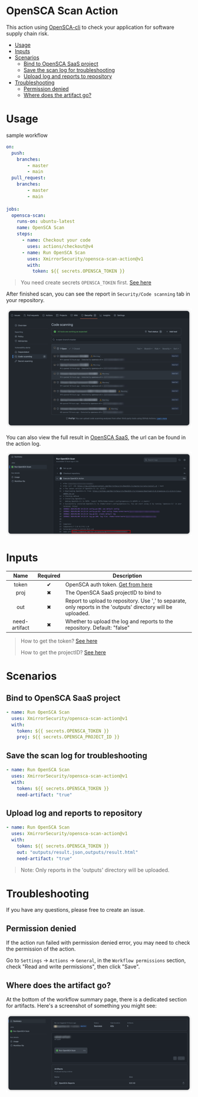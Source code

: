 # OpenSCA Scan Action<!-- omit in toc -->

This action using [OpenSCA-cli](https://github.com/XmirrorSecurity/OpenSCA-cli) to check your application for software supply chain risk.

- [Usage](#usage)
- [Inputs](#inputs)
- [Scenarios](#scenarios)
  - [Bind to OpenSCA SaaS project](#bind-to-opensca-saas-project)
  - [Save the scan log for troubleshooting](#save-the-scan-log-for-troubleshooting)
  - [Upload log and reports to repository](#upload-log-and-reports-to-repository)
- [Troubleshooting](#troubleshooting)
  - [Permission denied](#permission-denied)
  - [Where does the artifact go?](#where-does-the-artifact-go)


# Usage

sample workflow

```yaml
on:
  push:
    branches:
        - master
        - main
  pull_request:
    branches:
        - master
        - main

jobs:
  opensca-scan:
    runs-on: ubuntu-latest
    name: OpenSCA Scan
    steps:
      - name: Checkout your code
        uses: actions/checkout@v4
      - name: Run OpenSCA Scan
        uses: XmirrorSecurity/opensca-scan-action@v1
        with:
          token: ${{ secrets.OPENSCA_TOKEN }}
```

> You need create secrets `OPENSCA_TOKEN` first. [See here](https://docs.github.com/en/actions/reference/encrypted-secrets#creating-encrypted-secrets-for-a-repository)

After finished scan, you can see the report in `Security/Code scanning` tab in your repository. 

![sarif result](/resources/sarif-result.jpg)

You can also view the full result in [OpenSCA SaaS](https://opensca.xmirror.cn/console), the url can be found in the action log.

![action log](/resources/action-log.jpg)

# Inputs

| Name | Required | Description |
| :---: | :---: | --- |
| token | ✔ | OpenSCA auth token. [Get from here](https://opensca.xmirror.cn/console/auth-token) |
| proj | ✖ | The OpenSCA SaaS projectID to bind to |  |
| out | ✖ | Report to upload to repository. Use ',' to separate, only reports in the 'outputs' directory will be uploaded. |
| need-artifact | ✖ | Whether to upload the log and reports to the repository. Default: "false" |

> How to get the token? [See here]()
> 
> How to get the projectID? [See here]()

# Scenarios

## Bind to OpenSCA SaaS project

```yaml
- name: Run OpenSCA Scan
  uses: XmirrorSecurity/opensca-scan-action@v1
  with:
    token: ${{ secrets.OPENSCA_TOKEN }}
    proj: ${{ secrets.OPENSCA_PROJECT_ID }}
```

## Save the scan log for troubleshooting

```yaml
- name: Run OpenSCA Scan
  uses: XmirrorSecurity/opensca-scan-action@v1
  with:
    token: ${{ secrets.OPENSCA_TOKEN }}
    need-artifact: "true"
```

## Upload log and reports to repository

```yaml
- name: Run OpenSCA Scan
  uses: XmirrorSecurity/opensca-scan-action@v1
  with:
    token: ${{ secrets.OPENSCA_TOKEN }}
    out: "outputs/result.json,outputs/result.html"
    need-artifact: "true"
```

> Note: Only reports in the 'outputs' directory will be uploaded.

# Troubleshooting

If you have any questions, please free to create an issue.

## Permission denied

If the action run failed with permission denied error, you may need to check the permission of the action.

Go to `Settings` -> `Actions` -> `General`, in the `Workflow permissions` section, check "Read and write permissions", then click "Save".

## Where does the artifact go?

At the bottom of the workflow summary page, there is a dedicated section for artifacts. Here's a screenshot of something you might see:

![artifacts](/resources/artifacts.jpg)
